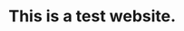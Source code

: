 <!DOCTYPE html>
<html>
  <head>
    <meta charset="utf-8">
    <title>Website</title>
  </head>
  
  <body>
    <h1>This is a test website.</h1>
  </body>
</html>
